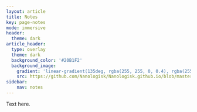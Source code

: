 ```yaml
---
layout: article
title: Notes
key: page-notes
mode: immersive
header:
  theme: dark
article_header:
  type: overlay
  theme: dark
  background_color: '#20B1F2'
  background_image:
    gradient: 'linear-gradient(135deg, rgba(255, 255, 0, 0.4), rgba(255, 69, 0, 0.4), rgba(255, 165, 0, 0.4))'
    src: https://github.com/Nanologisk/Nanologisk.github.io/blob/master/pictures/notes_background.jpg?raw=true
sidebar:
    nav: notes
---
```


Text here.
<!--more-->
